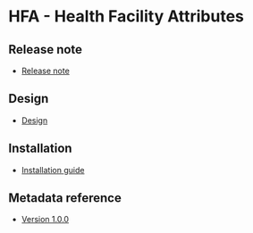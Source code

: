 # HFA - Health Facility Attributes

## Release note 

- [Release note](#hfa-release-note)

## Design

- [Design](#hfa-design)

## Installation

- [Installation guide](#hfa-installation)

## Metadata reference

- [Version 1.0.0](https://packages.dhis2.org/en/HFA/0.0.0/DHIS2.38/HFA_COMPLETE_1.0.0_DHIS2.38.xlsx)
